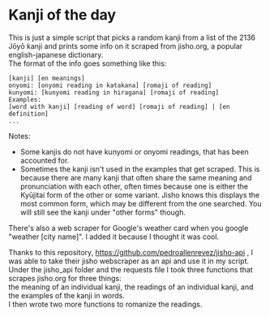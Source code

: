# Kanji of the day

This is just a simple script that picks a random kanji from a list of the 2136 Jōyō kanji and prints some info on it scraped from jisho.org, a popular english-japanese dictionary.  
The format of the info goes something like this:  
```
[kanji] [en meanings]  
onyomi: [onyomi reading in katakana] [romaji of reading]  
kunyomi: [kunyomi reading in hiragana] [romaji of reading]  
Examples:  
[word with kanji] [reading of word] [romaji of reading] | [en definition]  
...  
```  
Notes:  
- Some kanjis do not have kunyomi or onyomi readings, that has been accounted for.  
- Sometimes the kanji isn't used in the examples that get scraped. This is because there are many kanji that often share the same meaning and pronunciation with each other, often times because one is either the Kyūjitai form of the other or some variant. Jisho knows this displays the most common form, which may be different from the one searched. You will still see the kanji under "other forms" though.

There's also a web scraper for Google's weather card when you google "weather [city name]". I added it because I thought it was cool.

Thanks to this repository, https://github.com/pedroallenrevez/jisho-api , I was able to take their jisho webscraper as an api and use it in my script.
Under the jisho_api folder and the requests file I took three functions that scrapes jisho.org for three things:  
the meaning of an individual kanji,
the readings of an individual kanji, and the examples of the kanji in words.  
I then wrote two more functions to romanize the readings.
